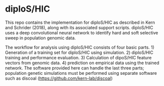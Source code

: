 # diploS/HIC
This repo contains the implementation for diploS/HIC as described in Kern and Schrider (2018), along 
with its associated support scripts. diploS/HIC uses a deep convolutional neural network to identify
hard and soft selective sweep in population genomic data. 

The workflow for analysis using diploS/HIC consists of four basic parts. 1) Generation of a training set for diploS/HIC 
using simulation. 2) diploS/HIC training and performance evaluation. 3) Calculation of dipoS/HIC feature vectors from genomic data.
4) prediction on empirical data using the trained network. The software provided here can handle the last three parts; population
genetic simulations must be performed using separate software such as discoal (https://github.com/kern-lab/discoal) 


